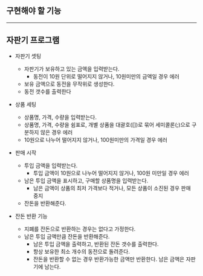 ## 구현해야 할 기능
---

## 자판기 프로그램

- 자판기 셋팅
  - 자판기가 보유하고 있는 금액을 입력받는다.
    - 동전이 10원 단위로 떨어지지 않거나, 10원미만의 금액일 경우 에러
  - 보유 금액으로 동전을 무작위로 생성한다.
  - 동전 갯수를 출력한다

- 상품 세팅
  - 상품명, 가격, 수량을 입력받는다.
  - 상품명, 가격, 수량을 쉼표로, 개별 상품을 대괄호([])로 묶어 세미콜론(;)으로 구분하지 않은 경우 에러
  - 10원으로 나누어 떨어지지 않거나, 100원미만의 가격일 경우 에러

- 판매 시작
  - 투입 금액을 입력받는다.
    - 투입 금액이 10원으로 나누어 떨어지지 않거나, 100원 미만일 경우 에러
  - 남은 투입 금액을 표시하고, 구매할 상품명을 입력받는다.
    - 남은 금액이 상품의 최저 가격보다 적거나, 모든 상품이 소진된 경우 판매 중지
  - 잔돈을 반환해준다.

- 잔돈 반환 기능
  - 지폐를 잔돈으로 반환하는 경우는 없다고 가정한다.
  - 남은 투입 금액만큼 잔돈을 반환해준다.
    - 남은 투입 금액을 출력하고, 반환된 잔돈 갯수를 출력한다.
    - 항상 보유한 최소 개수의 동전으로 돌려준다.
    - 잔돈을 반환할 수 없는 경우 반환가능한 금액만 반환한다. 남은 금액은 자판기에 남는다.
